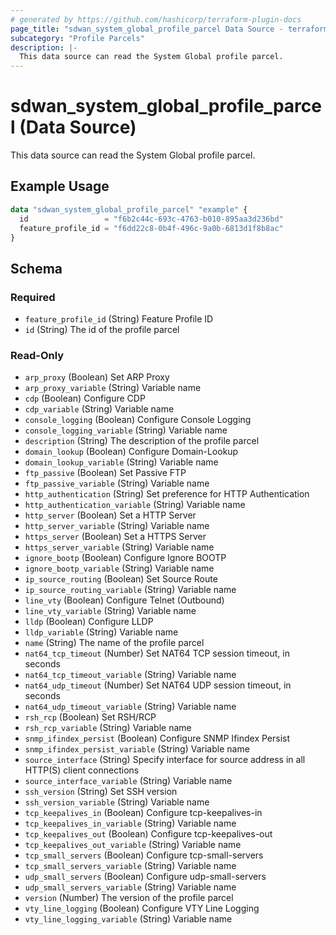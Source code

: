 ```yaml
---
# generated by https://github.com/hashicorp/terraform-plugin-docs
page_title: "sdwan_system_global_profile_parcel Data Source - terraform-provider-sdwan"
subcategory: "Profile Parcels"
description: |-
  This data source can read the System Global profile parcel.
---
```


# sdwan_system_global_profile_parcel (Data Source)

This data source can read the System Global profile parcel.

## Example Usage

```terraform
data "sdwan_system_global_profile_parcel" "example" {
  id                 = "f6b2c44c-693c-4763-b010-895aa3d236bd"
  feature_profile_id = "f6dd22c8-0b4f-496c-9a0b-6813d1f8b8ac"
}
```

<!-- schema generated by tfplugindocs -->
## Schema

### Required

- `feature_profile_id` (String) Feature Profile ID
- `id` (String) The id of the profile parcel

### Read-Only

- `arp_proxy` (Boolean) Set ARP Proxy
- `arp_proxy_variable` (String) Variable name
- `cdp` (Boolean) Configure CDP
- `cdp_variable` (String) Variable name
- `console_logging` (Boolean) Configure Console Logging
- `console_logging_variable` (String) Variable name
- `description` (String) The description of the profile parcel
- `domain_lookup` (Boolean) Configure Domain-Lookup
- `domain_lookup_variable` (String) Variable name
- `ftp_passive` (Boolean) Set Passive FTP
- `ftp_passive_variable` (String) Variable name
- `http_authentication` (String) Set preference for HTTP Authentication
- `http_authentication_variable` (String) Variable name
- `http_server` (Boolean) Set a HTTP Server
- `http_server_variable` (String) Variable name
- `https_server` (Boolean) Set a HTTPS Server
- `https_server_variable` (String) Variable name
- `ignore_bootp` (Boolean) Configure Ignore BOOTP
- `ignore_bootp_variable` (String) Variable name
- `ip_source_routing` (Boolean) Set Source Route
- `ip_source_routing_variable` (String) Variable name
- `line_vty` (Boolean) Configure Telnet (Outbound)
- `line_vty_variable` (String) Variable name
- `lldp` (Boolean) Configure LLDP
- `lldp_variable` (String) Variable name
- `name` (String) The name of the profile parcel
- `nat64_tcp_timeout` (Number) Set NAT64 TCP session timeout, in seconds
- `nat64_tcp_timeout_variable` (String) Variable name
- `nat64_udp_timeout` (Number) Set NAT64 UDP session timeout, in seconds
- `nat64_udp_timeout_variable` (String) Variable name
- `rsh_rcp` (Boolean) Set RSH/RCP
- `rsh_rcp_variable` (String) Variable name
- `snmp_ifindex_persist` (Boolean) Configure SNMP Ifindex Persist
- `snmp_ifindex_persist_variable` (String) Variable name
- `source_interface` (String) Specify interface for source address in all HTTP(S) client connections
- `source_interface_variable` (String) Variable name
- `ssh_version` (String) Set SSH version
- `ssh_version_variable` (String) Variable name
- `tcp_keepalives_in` (Boolean) Configure tcp-keepalives-in
- `tcp_keepalives_in_variable` (String) Variable name
- `tcp_keepalives_out` (Boolean) Configure tcp-keepalives-out
- `tcp_keepalives_out_variable` (String) Variable name
- `tcp_small_servers` (Boolean) Configure tcp-small-servers
- `tcp_small_servers_variable` (String) Variable name
- `udp_small_servers` (Boolean) Configure udp-small-servers
- `udp_small_servers_variable` (String) Variable name
- `version` (Number) The version of the profile parcel
- `vty_line_logging` (Boolean) Configure VTY Line Logging
- `vty_line_logging_variable` (String) Variable name
